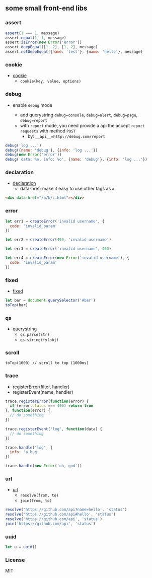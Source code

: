 ## some small front-end libs

### assert

```js
assert(1 === 1, message)
assert.equal(1, 1, message)
assert.isError(new Error('error'))
assert.deepEqual([1, 2], [1, 2], message)
assert.notDeepEqual({name: 'test'}, {name: 'hello'}, message)
```

### cookie

* [cookie](lib/cookie.js)
  - `cookie(key, value, options)`

### debug

* enable `debug` mode

  - add querystring `debug=console`, `debug=alert`, `debug=page`, `debug=report`
  - with `report` mode, you need provide a api the accept `report requests` with method `POST`
    * by: `__api__=http://debug.com/report`

```js
debug('log ...')
debug({name: 'debug'}, {info: 'log ...'})
debug(new Error('error'))
debug('data: %o, info: %o', {name: 'debug'}, {info: 'log ...'})
```

### declaration

* [declaration](lib/declaration.js)
  - data-href: make it easy to use other tags as `a`

```html
<div data-href="/a/b/c.html"></div>
```

### error

```js
let err1 = createError('invalid username', {
  code: 'invalid_param'
})

let err2 = createError(400, 'invalid username')

let err3 = createError('invalid username', 400)

let err4 = createError(new Error('invalid username'), {
  code: 'invalid_param'
})
```

### fixed

* [fixed](lib/fixed.js)

```js
let bar = document.querySelector('#bar')
toTop(bar)
```

### qs

* [querystring](lib/qs.js)
  - `qs.parse(str)`
  - `qs.stringify(obj)`

### scroll

```
toTop(1000) // scroll to top (1000ms)
```

### trace

* registerError(filter, handler)
* registerEvent(name, handler)

```js
trace.registerError(function(error) {
  if (error.status === 400) return true
}, function(error) {
  // do something
})

trace.registerEvent('log', function(data) {
  // do something
})

trace.handle('log', {
  info: 'a bug'
})

trace.handle(new Error('oh, god'))
```

### url

* [url](lib/url.js)
  - `resolve(from, to)`
  - `join(from, to)`

```js
resolve('https://github.com/api?name=hello', 'status')
resolve('https://github.com/api#hello', 'status')
resolve('https://github.com/api', 'status')
join('https://github.com/api', 'status')
```

### uuid

```js
let u = uuid()
```

### License
MIT
